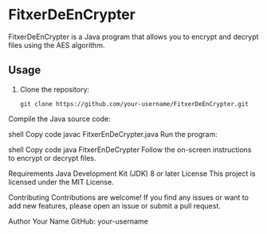 # FitxerDeEnCrypter

FitxerDeEnCrypter is a Java program that allows you to encrypt and decrypt files using the AES algorithm.

## Usage

1. Clone the repository:

   ```shell
   git clone https://github.com/your-username/FitxerDeEnCrypter.git
Compile the Java source code:

shell
Copy code
javac FitxerEnDeCrypter.java
Run the program:

shell
Copy code
java FitxerEnDeCrypter
Follow the on-screen instructions to encrypt or decrypt files.

Requirements
Java Development Kit (JDK) 8 or later
License
This project is licensed under the MIT License.

Contributing
Contributions are welcome! If you find any issues or want to add new features, please open an issue or submit a pull request.

Author
Your Name
GitHub: your-username
